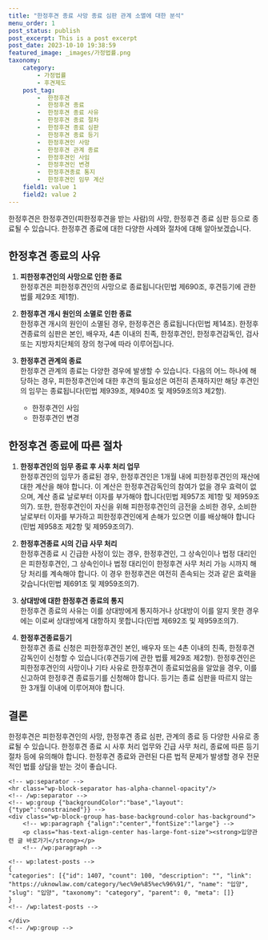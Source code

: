 ```yaml
---
title: "한정후견 종료 사망 종료 심판 관계 소멸에 대한 분석"
menu_order: 1
post_status: publish
post_excerpt: This is a post excerpt
post_date: 2023-10-10 19:38:59
featured_image: _images/가정법률.png
taxonomy:
    category:
        - 가정법률
        - 후견제도
    post_tag:
        -  한정후견
        -  한정후견 종료
        -  한정후견 종료 사유
        -  한정후견 종료 절차
        -  한정후견 종료 심판
        -  한정후견 종료 등기
        -  한정후견인 사망
        -  한정후견 관계 종료
        -  한정후견인 사임
        -  한정후견인 변경
        -  한정후견종료 통지
        -  한정후견인 임무 계산
    field1: value 1
    field2: value 2
---
```



한정후견은 한정후견인(피한정후견을 받는 사람)의 사망, 한정후견 종료 심판 등으로 종료될 수 있습니다. 한정후견 종료에 대한 다양한 사례와 절차에 대해 알아보겠습니다.

## 한정후견 종료의 사유

1. **피한정후견인의 사망으로 인한 종료**  
한정후견은 피한정후견인의 사망으로 종료됩니다(민법 제690조, 후견등기에 관한 법률 제29조 제1항).

2. **한정후견 개시 원인의 소멸로 인한 종료**  
한정후견 개시의 원인이 소멸된 경우, 한정후견은 종료됩니다(민법 제14조). 한정후견종료의 심판은 본인, 배우자, 4촌 이내의 친족, 한정후견인, 한정후견감독인, 검사 또는 지방자치단체의 장의 청구에 따라 이루어집니다.

3. **한정후견 관계의 종료**  
한정후견 관계의 종료는 다양한 경우에 발생할 수 있습니다. 다음의 어느 하나에 해당하는 경우, 피한정후견인에 대한 후견의 필요성은 여전히 존재하지만 해당 후견인의 임무는 종료됩니다(민법 제939조, 제940조 및 제959조의3 제2항).
   - 한정후견인 사임
   - 한정후견인 변경

## 한정후견 종료에 따른 절차

1. **한정후견인의 임무 종료 후 사후 처리 업무**  
한정후견인의 임무가 종료된 경우, 한정후견인은 1개월 내에 피한정후견인의 재산에 대한 계산을 해야 합니다. 이 계산은 한정후견감독인의 참여가 없을 경우 효력이 없으며, 계산 종료 날로부터 이자를 부가해야 합니다(민법 제957조 제1항 및 제959조의7). 또한, 한정후견인이 자신을 위해 피한정후견인의 금전을 소비한 경우, 소비한 날로부터 이자를 부가하고 피한정후견인에게 손해가 있으면 이를 배상해야 합니다(민법 제958조 제2항 및 제959조의7).

2. **한정후견종료 시의 긴급 사무 처리**  
한정후견종료 시 긴급한 사정이 있는 경우, 한정후견인, 그 상속인이나 법정 대리인은 피한정후견인, 그 상속인이나 법정 대리인이 한정후견 사무 처리 가능 시까지 해당 처리를 계속해야 합니다. 이 경우 한정후견은 여전히 존속되는 것과 같은 효력을 갖습니다(민법 제691조 및 제959조의7).

3. **상대방에 대한 한정후견 종료의 통지**  
한정후견 종료의 사유는 이를 상대방에게 통지하거나 상대방이 이를 알지 못한 경우에는 이로써 상대방에게 대항하지 못합니다(민법 제692조 및 제959조의7).

4. **한정후견종료등기**  
한정후견 종료 신청은 피한정후견인 본인, 배우자 또는 4촌 이내의 친족, 한정후견감독인이 신청할 수 있습니다(후견등기에 관한 법률 제29조 제2항). 한정후견인은 피한정후견인의 사망이나 기타 사유로 한정후견이 종료되었음을 알았을 경우, 이를 신고하여 한정후견 종료등기를 신청해야 합니다. 등기는 종료 심판을 따르지 않는 한 3개월 이내에 이루어져야 합니다.

## 결론

한정후견은 피한정후견인의 사망, 한정후견 종료 심판, 관계의 종료 등 다양한 사유로 종료될 수 있습니다. 한정후견 종료 시 사후 처리 업무와 긴급 사무 처리, 종료에 따른 등기 절차 등에 유의해야 합니다. 한정후견 종료와 관련된 다른 법적 문제가 발생할 경우 전문적인 법률 상담을 받는 것이 좋습니다.


    <!-- wp:separator -->
    <hr class="wp-block-separator has-alpha-channel-opacity"/>
    <!-- /wp:separator -->
    <!-- wp:group {"backgroundColor":"base","layout":{"type":"constrained"}} -->
    <div class="wp-block-group has-base-background-color has-background">
        <!-- wp:paragraph {"align":"center","fontSize":"large"} -->
        <p class="has-text-align-center has-large-font-size"><strong>입양관련 글 바로가기</strong></p>
        <!-- /wp:paragraph -->
        
    <!-- wp:latest-posts -->
    {
    "categories": [{"id": 1407, "count": 100, "description": "", "link": "https://uknowlaw.com/category/%ec%9e%85%ec%96%91/", "name": "입양", "slug": "입양", "taxonomy": "category", "parent": 0, "meta": []}
    }
    <!-- /wp:latest-posts -->
    
    </div>
    <!-- /wp:group -->
    